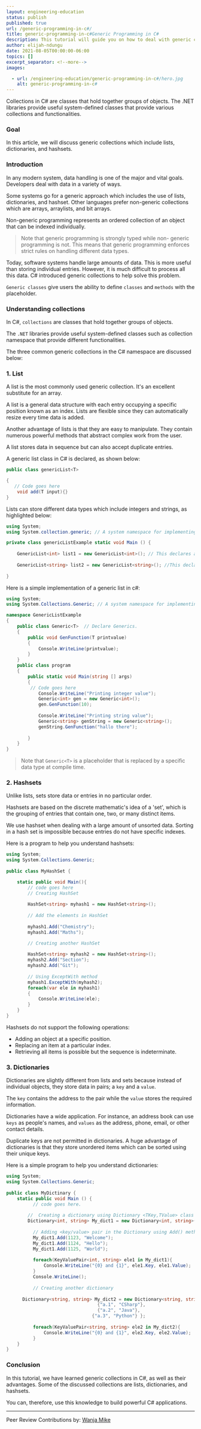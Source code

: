 ```yaml
---
layout: engineering-education
status: publish
published: true
url: /generic-programming-in-c#/
title: generic-programming-in-c#Generic Programming in C#
description: This tutorial will guide you on how to deal with generic collections in C#. Some of the generic collections that will be discussed include lists, dictionaries, and hashsets.
author: elijah-ndungu
date: 2021-08-05T00:00:00-06:00
topics: []
excerpt_separator: <!--more-->
images:

  - url: /engineering-education/generic-programming-in-c#/hero.jpg
    alt: generic-programming-in-c#
---
```

Collections in C# are classes that hold together groups of objects. The .NET libraries provide useful system-defined classes that provide various collections and functionalities.
<!--more-->
### Goal
In this article, we will discuss generic collections which include lists, dictionaries, and hashsets.

### Introduction
In any modern system, data handling is one of the major and vital goals. Developers deal with data in a variety of ways.

Some systems go for a generic approach which includes the use of lists, dictionaries, and hashset. Other languages prefer non-generic collections which are arrays, arraylists, and bit arrays.

Non-generic programming represents an ordered collection of an object that can be indexed individually.

> Note that generic programming is strongly typed while non- generic programming is not. This means that generic programming enforces strict rules on handling different data types.

Today, software systems handle large amounts of data. This is more useful than storing individual entries. However, it is much difficult to process all this data. C# introduced generic collections to help solve this problem. 

`Generic classes` give users the ability to define `classes` and `methods` with the placeholder.

### Understanding collections
In C#, `collections` are classes that hold together groups of objects. 

The `.NET` libraries provide useful system-defined classes such as collection namespace that provide different functionalities.

The three common generic collections in the C# namespace are discussed below:

### 1. List
A list is the most commonly used generic collection. It's an excellent substitute for an array.

A list is a general data structure with each entry occupying a specific position known as an index. Lists are flexible since they can automatically resize every time data is added.

Another advantage of lists is that they are easy to manipulate. They contain numerous powerful methods that abstract complex work from the user. 
 
A list stores data in sequence but can also accept duplicate entries.

A generic list class in C# is declared, as shown below:

```c#
public class genericList<T>

{
   // Code goes here 
    void add(T input){}
}
```

Lists can store different data types which include integers and strings, as highlighted below:

```c#
using System;
using System.collection.generic; // A system namespace for implementing generic lists.

private class genericListExample static void Main () {
   
    GenericList<int> list1 = new GenericList<int>(); // This declares a list of type int.
    
    GenericList<string> list2 = new GenericList<string>(); //This declares a list of type string.
     
}

```

Here is a simple implementation of a generic list in c#:

```c#
using System;
using System.Collections.Generic; // A system namespace for implementing generic lists.

namespace GenericListExample
{
    public class Generic<T>  // Declare Generics.
    {
        public void GenFunction(T printvalue)
        {
            Console.WriteLine(printvalue);
        }
    }
    public class program
    {
        public static void Main(string [] args)
        {
         // Code goes here 
            Console.WriteLine("Printing integer value");
            Generic<int> gen = new Generic<int>();
            gen.GenFunction(10);
            
            Console.WriteLine("Printing string value");
            Generic<string> genString = new Generic<string>();
            genString.GenFunction("hallo there");
            
        }
    }
}
```

> Note that `Generic<T>` is a placeholder that is replaced by a specific data type at compile time.

### 2. Hashsets
Unlike lists, sets store data or entries in no particular order. 

Hashsets are based on the discrete mathematic's idea of a 'set', which is the grouping of entries that contain one, two, or many distinct items. 

We use hashset when dealing with a large amount of unsorted data. Sorting in a hash set is impossible because entries do not have specific indexes.

Here is a program to help you understand hashsets:

```c#
using System;
using System.Collections.Generic;
  
public class MyHashSet {

    static public void Main(){
        // code goes here
        // Creating HashSet
     
        HashSet<string> myhash1 = new HashSet<string>();
  
        // Add the elements in HashSet
  
        myhash1.Add("Chemistry");
        myhash1.Add("Maths");

        // Creating another HashSet
     
        HashSet<string> myhash2 = new HashSet<string>();
        myhash2.Add("Section");
        myhash2.Add("Git");
   
        // Using ExceptWith method
        myhash1.ExceptWith(myhash2);
        foreach(var ele in myhash1)
        {
            Console.WriteLine(ele);
        }
    }
}
```

Hashsets do not support the following operations:
- Adding an object at a specific position.
- Replacing an item at a particular index.
- Retrieving all items is possible but the sequence is indeterminate.

### 3. Dictionaries
Dictionaries are slightly different from lists and sets because instead of individual objects, they store data in pairs; a `key` and a `value`.

The `key` contains the address to the pair while the `value` stores the required information.

Dictionaries have a wide application. For instance, an address book can use `keys` as people's names, and `values` as the address, phone, email, or other contact details.

Duplicate keys are not permitted in dictionaries. A huge advantage of dictionaries is that they store unordered items which can be sorted using their unique keys. 

Here is a simple program to help you understand dictionaries:

```c#
using System;
using System.Collections.Generic;  
  
public class MyDictinary {
    static public void Main () {
          // code goes here.
      
        //  Creating a dictionary using Dictionary <TKey,TValue> class
        Dictionary<int, string> My_dict1 = new Dictionary<int, string>(); 
            
          // Adding <key/value> pair in the Dictionary using Add() method
          My_dict1.Add(1123, "Welcome");
          My_dict1.Add(1124, "Hello");
          My_dict1.Add(1125, "World");
            
          foreach(KeyValuePair<int, string> ele1 in My_dict1){
              Console.WriteLine("{0} and {1}", ele1.Key, ele1.Value);
          }
          Console.WriteLine();
            
          // Creating another dictionary
 
      Dictionary<string, string> My_dict2 = new Dictionary<string, string>(){
                                  {"a.1", "CSharp"},
                                  {"a.2", "Java"},
                                {"a.3", "Python"} }; 
           
          foreach(KeyValuePair<string, string> ele2 in My_dict2){
              Console.WriteLine("{0} and {1}", ele2.Key, ele2.Value);
          }
    }
}
```

### Conclusion
In this tutorial, we have learned generic collections in C#, as well as their advantages. Some of the discussed collections are lists, dictionaries, and hashsets. 

You can, therefore, use this knowledge to build powerful C# applications.


---
Peer Review Contributions by: [Wanja Mike](/engineering-education/content/authors/michael-barasa/)